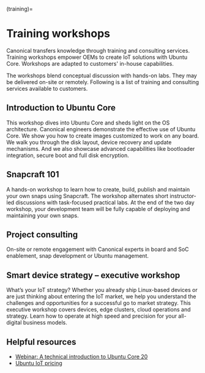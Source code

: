 (training)=
# Training workshops

Canonical transfers knowledge through training and consulting services. Training workshops empower OEMs to create IoT solutions with Ubuntu Core. Workshops are adapted to customers' in-house capabilities.

The workshops blend conceptual discussion with hands-on labs. They may be delivered on-site or remotely. Following is a list of training and consulting services available to customers.

## Introduction to Ubuntu Core

This workshop dives into Ubuntu Core and sheds light on the OS architecture. Canonical engineers demonstrate the effective use of Ubuntu Core. We show you how to create images customized to work on any board. We walk you through the disk layout, device recovery and update mechanisms. And we also showcase advanced capabilities like bootloader integration, secure boot and full disk encryption.

## Snapcraft 101

A hands-on workshop to learn how to create, build, publish and maintain your own snaps using Snapcraft. The workshop alternates short instructor-led discussions with task-focused practical labs. At the end of the two day workshop, your development team will be fully capable of deploying and maintaining your own snaps.

## Project consulting

On-site or remote engagement with Canonical experts in board and SoC enablement, snap development or Ubuntu management.

## Smart device strategy – executive workshop

What’s your IoT strategy? Whether you already ship Linux-based devices or are just thinking about entering the IoT market, we help you understand the challenges and opportunities for a successful go to market strategy. This executive workshop covers devices, edge clusters, cloud operations and strategy. Learn how to operate at high speed and precision for your all-digital business models.

## Helpful resources

* [Webinar: A technical introduction to Ubuntu Core 20](https://ubuntu.com/engage/technical-intro-to-ubuntu-core-20)
* [Ubuntu IoT pricing](https://ubuntu.com/pricing/devices)

